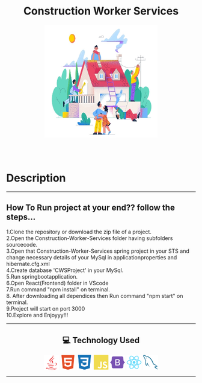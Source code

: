 <h1 align="center"> Construction Worker Services </h1>
<p align="center">
<img height="300" width="300"  src="https://github.com/Amol015/Construction-Worker-Services/blob/main/SourceCode/React(FrontEnd)/Images/Home/Homepage.jpg">
</p>
<br/>
<br/>


# Description

<hr>

<h2> How To Run project at your end?? follow the steps...</h2>

<p>
1.Clone the repository or download the zip file of a project.<br/>
2.Open the Construction-Worker-Services folder having subfolders sourcecode.<br/>
3.Open that Construction-Worker-Services spring project in your STS and change necessary details of your MySql in applicationproperties and hibernate.cfg.xml <br/>
4.Create database 'CWSProject' in your MySql.<br/>
5.Run springbootapplication.<br/>
6.Open React(Frontend) folder in VScode<br/>
7.Run command "npm install" on terminal.<br/>
8. After downloading all dependices then Run command "npm start" on terminal.<br/>
9.Project will start on port 3000<br/>
10.Explore and Enjoyyy!!!<br/>
</p>
<hr>
<h2 align="center"> 💻 Technology Used </h2>
<p align="center">
 
<img height="40" src="https://github.com/devicons/devicon/blob/master/icons/java/java-plain.svg">
<img height="40" src="https://github.com/devicons/devicon/blob/master/icons/html5/html5-plain.svg">
<img height="40" src="https://github.com/devicons/devicon/blob/master/icons/css3/css3-plain.svg">
<img height="40" src="https://github.com/devicons/devicon/blob/master/icons/javascript/javascript-plain.svg">
<img height="40" src="https://github.com/devicons/devicon/blob/master/icons/bootstrap/bootstrap-plain.svg">
<img height="40" src="https://github.com/devicons/devicon/blob/master/icons/react/react-original.svg">
<img height="40" src="https://github.com/devicons/devicon/blob/master/icons/mysql/mysql-plain.svg">
</p>
 <hr/>
 
